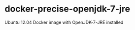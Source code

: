 docker-precise-openjdk-7-jre
============================

Ubuntu 12.04 Docker image with OpenJDK-7-JRE installed
